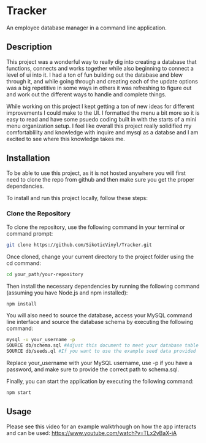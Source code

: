 # Tracker

An employee database manager in a command line application.

## Description

This project was a wonderful way to really dig into creating a database that functions, connects and works together while also beginning to connect a level of ui into it. I had a ton of fun building out the database and blew through it, and while going through and creating each of the update options was a big repetitive in some ways in others it was refreshing to figure out and work out the different ways to handle and complete things.

While working on this project I kept getting a ton of new ideas for different improvements I could make to the UI. I formatted the menu a bit more so it is easy to read and have some psuedo coding built in with the starts of a mini menu organization setup. I feel like overall this project really solidified my comfortablility and knowledge with inquire and mysql as a databse and I am excited to see where this knowledge takes me.

## Installation

To be able to use this project, as it is not hosted anywhere you will first need to clone the repo from github and then make sure you get the proper dependancies. 

To install and run this project locally, follow these steps:

### Clone the Repository

To clone the repository, use the following command in your terminal or command prompt:

```bash
git clone https://github.com/SikoticVinyl/Tracker.git
```

Once cloned, change your current directory to the project folder using the cd command:

```bash
cd your_path/your-repository
```

Then install the necessary dependencies by running the following command (assuming you have Node.js and npm installed):

```bash
npm install
```

You will also need to source the database, access your MySQL command line interface and source the database schema by executing the following command:

```bash
mysql -u your_username -p
SOURCE db/schema.sql #Adjust this document to meet your database table needs
SOURCE db/seeds.ql #If you want to use the example seed data provided
```

Replace your_username with your MySQL username, use -p if you have a password, and make sure to provide the correct path to schema.sql.

Finally, you can start the application by executing the following command:

```bash
npm start
```

## Usage

Please see this video for an example walktrhough on how the app interacts and can be used: https://www.youtube.com/watch?v=TLx2vBaX-iA